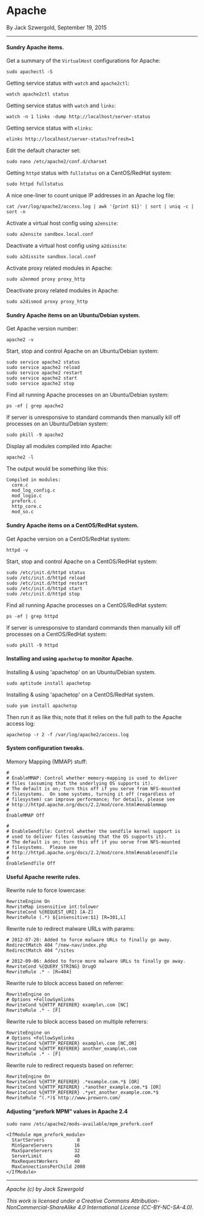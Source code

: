 # Apache

By Jack Szwergold, September 19, 2015

***

#### Sundry Apache items.

Get a summary of the `VirtualHost` configurations for Apache:

	sudo apachectl -S

Getting service status with `watch` and `apache2ctl`:

	watch apache2ctl status

Getting service status with `watch` and `links`:

	watch -n 1 links -dump http://localhost/server-status

Getting service status with `elinks`:

	elinks http://localhost/server-status?refresh=1

Edit the default character set:

	sudo nano /etc/apache2/conf.d/charset

Getting `httpd` status with `fullstatus` on a CentOS/RedHat system:

	sudo httpd fullstatus

A nice one-liner to count unique IP addresses in an Apache log file:

    cat /var/log/apache2/access.log | awk '{print $1}' | sort | uniq -c | sort -n

Activate a virtual host config using `a2ensite`:

    sudo a2ensite sandbox.local.conf

Deactivate a virtual host config using `a2dissite`:

    sudo a2dissite sandbox.local.conf

Activate proxy related modules in Apache:

	sudo a2enmod proxy proxy_http

Deactivate proxy related modules in Apache:

	sudo a2dismod proxy proxy_http

#### Sundry Apache items on an Ubuntu/Debian system.

Get Apache version number:

	apache2 -v

Start, stop and control Apache on an Ubuntu/Debian system:

	sudo service apache2 status
	sudo service apache2 reload
	sudo service apache2 restart
	sudo service apache2 start
	sudo service apache2 stop

Find all running Apache processes on an Ubuntu/Debian system:

    ps -ef | grep apache2

If server is unresponsive to standard commands then manually kill off processes on an Ubuntu/Debian system:

	sudo pkill -9 apache2

Display all modules compiled into Apache:

    apache2 -l

The output would be something like this:

	Compiled in modules:
	  core.c
	  mod_log_config.c
	  mod_logio.c
	  prefork.c
	  http_core.c
	  mod_so.c

#### Sundry Apache items on a CentOS/RedHat system.

Get Apache version on a CentOS/RedHat system:

	httpd -v

Start, stop and control Apache on a CentOS/RedHat system:

	sudo /etc/init.d/httpd status
	sudo /etc/init.d/httpd reload
	sudo /etc/init.d/httpd restart
	sudo /etc/init.d/httpd start
	sudo /etc/init.d/httpd stop

Find all running Apache processes on a CentOS/RedHat system:

    ps -ef | grep httpd

If server is unresponsive to standard commands then manually kill off processes on a CentOS/RedHat system:

	sudo pkill -9 httpd

#### Installing and using `apachetop` to monitor Apache.

Installing & using 'apachetop' on an Ubuntu/Debian system.

	sudo aptitude install apachetop

Installing & using 'apachetop' on a CentOS/RedHat system.

	sudo yum install apachetop

Then run it as like this; note that it relies on the full path to the Apache access log:

    apachetop -r 2 -f /var/log/apache2/access.log

#### System configuration tweaks.

Memory Mapping (MMAP) stuff:

	#
	# EnableMMAP: Control whether memory-mapping is used to deliver
	# files (assuming that the underlying OS supports it).
	# The default is on; turn this off if you serve from NFS-mounted
	# filesystems.  On some systems, turning it off (regardless of
	# filesystem) can improve performance; for details, please see
	# http://httpd.apache.org/docs/2.2/mod/core.html#enablemmap
	#
	EnableMMAP Off
	
	#
	# EnableSendfile: Control whether the sendfile kernel support is
	# used to deliver files (assuming that the OS supports it).
	# The default is on; turn this off if you serve from NFS-mounted
	# filesystems.  Please see
	# http://httpd.apache.org/docs/2.2/mod/core.html#enablesendfile
	#
	EnableSendfile Off

#### Useful Apache rewrite rules.

Rewrite rule to force lowercase:

	RewriteEngine On
	RewriteMap insensitive int:tolower
	RewriteCond %{REQUEST_URI} [A-Z]
	RewriteRule (.*) ${insensitive:$1} [R=301,L]

Rewrite rule to redirect malware URLs with params:

	# 2012-07-28: Added to force malware URLs to finally go away.
	RedirectMatch 404 ^/new-nav/index.php
	RedirectMatch 404 ^/sites
	
	# 2012-09-06: Added to force more malware URLs to finally go away.
	RewriteCond %{QUERY_STRING} DrugO
	RewriteRule .* - [R=404]

Rewrite rule to block access based on referrer:

	RewriteEngine on
	# Options +FollowSymlinks
	RewriteCond %{HTTP_REFERER} example\.com [NC]
	RewriteRule .* - [F]
	
Rewrite rule to block access based on multiple referrers:

	RewriteEngine on
	# Options +FollowSymlinks
	RewriteCond %{HTTP_REFERER} example\.com [NC,OR]
	RewriteCond %{HTTP_REFERER} another_example\.com
	RewriteRule .* - [F]
	
Rewrite rule to redirect requests based on referrer:

	RewriteEngine On
	RewriteCond %{HTTP_REFERER} .*example.com.*$ [OR]
	RewriteCond %{HTTP_REFERER} .*another_example.com.*$ [OR]
	RewriteCond %{HTTP_REFERER} .*yet_another_example.com.*$
	RewriteRule ^(.*)$ http://www.preworn.com/

#### Adjusting “prefork MPM” values in Apache 2.4

    sudo nano /etc/apache2/mods-available/mpm_prefork.conf

	<IfModule mpm_prefork_module>
	  StartServers            8
	  MinSpareServers        16
	  MaxSpareServers        32
	  ServerLimit            40
	  MaxRequestWorkers      40
	  MaxConnectionsPerChild 2000
	</IfModule>

***

*Apache (c) by Jack Szwergold*

*This work is licensed under a Creative Commons Attribution-NonCommercial-ShareAlike 4.0 International License (CC-BY-NC-SA-4.0).*